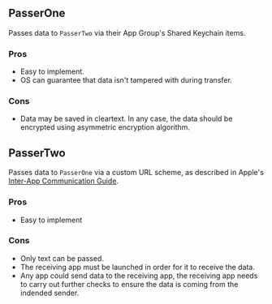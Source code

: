## PasserOne

Passes data to `PasserTwo` via their App Group's Shared Keychain items.

### Pros
* Easy to implement.
* OS can guarantee that data isn't tampered with during transfer.

### Cons
* Data may be saved in cleartext. In any case, the data should be encrypted using asymmetric encryption algorithm.


## PasserTwo

Passes data to `PasserOne` via a custom URL scheme, as described in Apple's [Inter-App Communication Guide](https://developer.apple.com/library/content/documentation/iPhone/Conceptual/iPhoneOSProgrammingGuide/Inter-AppCommunication/Inter-AppCommunication.html).

### Pros
* Easy to implement

### Cons
* Only text can be passed.
* The receiving app must be launched in order for it to receive the data.
* Any app could send data to the receiving app, the receiving app needs to carry out further checks to ensure the data is coming from the indended sender.

